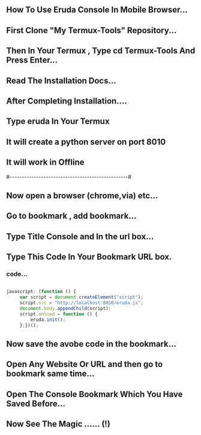 ## How To Use Eruda Console In Mobile Browser...

## First Clone "My Termux-Tools" Repository...

## Then In Your Termux , Type cd Termux-Tools And Press Enter...

## Read The Installation Docs...

## After Completing Installation....

## Type eruda In Your Termux

## It will create a python server on port 8010

## It will work in Offline

#-------------------------------------------------#

## Now open a browser (chrome,via) etc...

## Go to bookmark , add bookmark...

## Type Title Console and In the url box...

## Type This Code In Your Bookmark URL box.

### code...

```javascript

javascript: (function () {
     var script = document.createElement("script");
     script.src = "http://localhost:8010/eruda.js";
     document.body.appendChild(script);
     script.onload = function () {
         eruda.init();
     };})();

```


## Now save the avobe code in the bookmark...

## Open Any Website Or URL and then go to bookmark same time...

## Open The Console Bookmark Which You Have Saved Before...

## Now See The Magic ...... (!)
